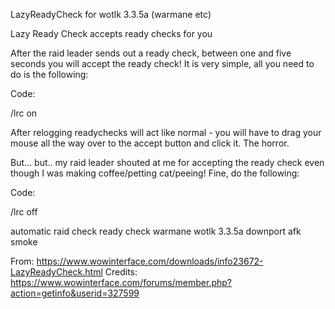 LazyReadyCheck for wotlk 3.3.5a (warmane etc)

Lazy Ready Check accepts ready checks for you

After the raid leader sends out a ready check, between one and five seconds you will accept the ready check!
It is very simple, all you need to do is the following:

Code:

/lrc on

After relogging readychecks will act like normal - you will have to drag your mouse all the way over to the accept button and click it. The horror.

But... but.. my raid leader shouted at me for accepting the ready check even though I was making coffee/petting cat/peeing!
Fine, do the following:

Code:

/lrc off

automatic raid check ready check warmane wotlk 3.3.5a downport afk smoke

From: https://www.wowinterface.com/downloads/info23672-LazyReadyCheck.html
Credits: https://www.wowinterface.com/forums/member.php?action=getinfo&userid=327599
